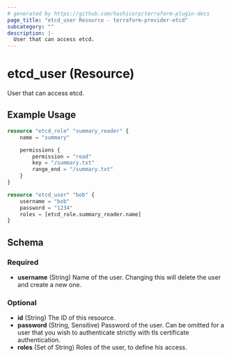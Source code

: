 ```yaml
---
# generated by https://github.com/hashicorp/terraform-plugin-docs
page_title: "etcd_user Resource - terraform-provider-etcd"
subcategory: ""
description: |-
  User that can access etcd.
---
```


# etcd_user (Resource)

User that can access etcd.

## Example Usage

```terraform
resource "etcd_role" "summary_reader" {
    name = "summary"

    permissions {
        permission = "read"
        key = "/summary.txt"
        range_end = "/summary.txt"
    }
}

resource "etcd_user" "bob" {
    username = "bob"
    password = "1234"
    roles = [etcd_role.summary_reader.name]
}
```

<!-- schema generated by tfplugindocs -->
## Schema

### Required

- **username** (String) Name of the user. Changing this will delete the user and create a new one.

### Optional

- **id** (String) The ID of this resource.
- **password** (String, Sensitive) Password of the user. Can be omitted for a user that you wish to authenticate strictly with tls certificate authentication.
- **roles** (Set of String) Roles of the user, to define his access.


